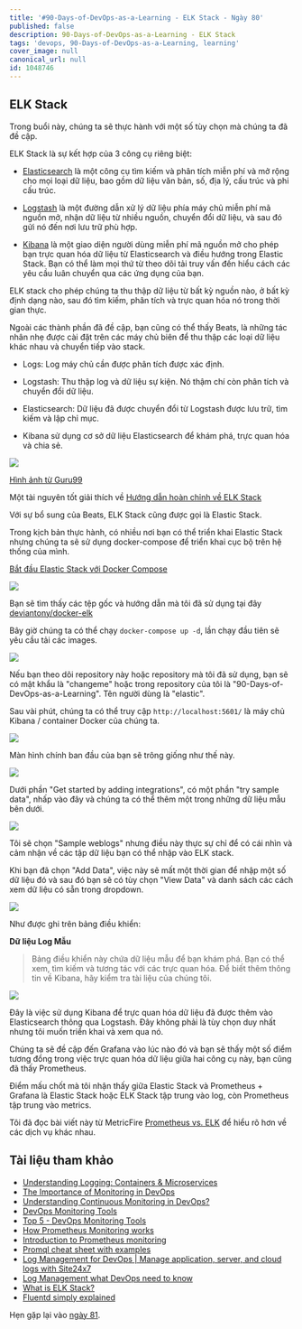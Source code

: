 ```yaml
---
title: '#90-Days-of-DevOps-as-a-Learning - ELK Stack - Ngày 80'
published: false
description: 90-Days-of-DevOps-as-a-Learning - ELK Stack
tags: 'devops, 90-Days-of-DevOps-as-a-Learning, learning'
cover_image: null
canonical_url: null
id: 1048746
---
```


## ELK Stack

Trong buổi này, chúng ta sẽ thực hành với một số tùy chọn mà chúng ta đã đề cập.

ELK Stack là sự kết hợp của 3 công cụ riêng biệt:

- [Elasticsearch](https://www.elastic.co/what-is/elasticsearch) là một công cụ tìm kiếm và phân tích miễn phí và mở rộng cho mọi loại dữ liệu, bao gồm dữ liệu văn bản, số, địa lý, cấu trúc và phi cấu trúc.

- [Logstash](https://www.elastic.co/logstash/) là một đường dẫn xử lý dữ liệu phía máy chủ miễn phí mã nguồn mở, nhận dữ liệu từ nhiều nguồn, chuyển đổi dữ liệu, và sau đó gửi nó đến nơi lưu trữ phù hợp.

- [Kibana](https://www.elastic.co/kibana/) là một giao diện người dùng miễn phí mã nguồn mở cho phép bạn trực quan hóa dữ liệu từ Elasticsearch và điều hướng trong Elastic Stack. Bạn có thể làm mọi thứ từ theo dõi tải truy vấn đến hiểu cách các yêu cầu luân chuyển qua các ứng dụng của bạn.

ELK stack cho phép chúng ta thu thập dữ liệu từ bất kỳ nguồn nào, ở bất kỳ định dạng nào, sau đó tìm kiếm, phân tích và trực quan hóa nó trong thời gian thực.

Ngoài các thành phần đã đề cập, bạn cũng có thể thấy Beats, là những tác nhân nhẹ được cài đặt trên các máy chủ biên để thu thập các loại dữ liệu khác nhau và chuyển tiếp vào stack.

- Logs: Log máy chủ cần được phân tích được xác định.

- Logstash: Thu thập log và dữ liệu sự kiện. Nó thậm chí còn phân tích và chuyển đổi dữ liệu.

- Elasticsearch: Dữ liệu đã được chuyển đổi từ Logstash được lưu trữ, tìm kiếm và lập chỉ mục.

- Kibana sử dụng cơ sở dữ liệu Elasticsearch để khám phá, trực quan hóa và chia sẻ.

![](../../Days/Images/Day80_Monitoring8.png)

[Hình ảnh từ Guru99](https://www.guru99.com/elk-stack-tutorial.html)

Một tài nguyên tốt giải thích về [Hướng dẫn hoàn chỉnh về ELK Stack](https://logz.io/learn/complete-guide-elk-stack/)

Với sự bổ sung của Beats, ELK Stack cũng được gọi là Elastic Stack.

Trong kịch bản thực hành, có nhiều nơi bạn có thể triển khai Elastic Stack nhưng chúng ta sẽ sử dụng docker-compose để triển khai cục bộ trên hệ thống của mình.

[Bắt đầu Elastic Stack với Docker Compose](https://www.elastic.co/guide/en/elastic-stack-get-started/current/get-started-stack-docker.html#get-started-docker-tls)

![](../../Days/Images/Day80_Monitoring1.png)

Bạn sẽ tìm thấy các tệp gốc và hướng dẫn mà tôi đã sử dụng tại đây [deviantony/docker-elk](https://github.com/deviantony/docker-elk)

Bây giờ chúng ta có thể chạy `docker-compose up -d`, lần chạy đầu tiên sẽ yêu cầu tải các images.

![](../../Days/Images/Day80_Monitoring2.png)

Nếu bạn theo dõi repository này hoặc repository mà tôi đã sử dụng, bạn sẽ có mật khẩu là "changeme" hoặc trong repository của tôi là "90-Days-of-DevOps-as-a-Learning". Tên người dùng là "elastic".

Sau vài phút, chúng ta có thể truy cập `http://localhost:5601/` là máy chủ Kibana / container Docker của chúng ta.

![](../../Days/Images/Day80_Monitoring3.png)

Màn hình chính ban đầu của bạn sẽ trông giống như thế này.

![](../../Days/Images/Day80_Monitoring4.png)

Dưới phần "Get started by adding integrations", có một phần "try sample data", nhấp vào đây và chúng ta có thể thêm một trong những dữ liệu mẫu bên dưới.

![](../../Days/Images/Day80_Monitoring5.png)

Tôi sẽ chọn "Sample weblogs" nhưng điều này thực sự chỉ để có cái nhìn và cảm nhận về các tập dữ liệu bạn có thể nhập vào ELK stack.

Khi bạn đã chọn "Add Data", việc này sẽ mất một thời gian để nhập một số dữ liệu đó và sau đó bạn sẽ có tùy chọn "View Data" và danh sách các cách xem dữ liệu có sẵn trong dropdown.

![](../../Days/Images/Day80_Monitoring6.png)

Như được ghi trên bảng điều khiển:

**Dữ liệu Log Mẫu**

> Bảng điều khiển này chứa dữ liệu mẫu để bạn khám phá. Bạn có thể xem, tìm kiếm và tương tác với các trực quan hóa. Để biết thêm thông tin về Kibana, hãy kiểm tra tài liệu của chúng tôi.

![](../../Days/Images/Day80_Monitoring7.png)

Đây là việc sử dụng Kibana để trực quan hóa dữ liệu đã được thêm vào Elasticsearch thông qua Logstash. Đây không phải là tùy chọn duy nhất nhưng tôi muốn triển khai và xem qua nó.

Chúng ta sẽ đề cập đến Grafana vào lúc nào đó và bạn sẽ thấy một số điểm tương đồng trong việc trực quan hóa dữ liệu giữa hai công cụ này, bạn cũng đã thấy Prometheus.

Điểm mấu chốt mà tôi nhận thấy giữa Elastic Stack và Prometheus + Grafana là Elastic Stack hoặc ELK Stack tập trung vào log, còn Prometheus tập trung vào metrics.

Tôi đã đọc bài viết này từ MetricFire [Prometheus vs. ELK](https://www.metricfire.com/blog/prometheus-vs-elk/) để hiểu rõ hơn về các dịch vụ khác nhau.

## Tài liệu tham khảo

- [Understanding Logging: Containers & Microservices](https://www.youtube.com/watch?v=MMVdkzeQ848)
- [The Importance of Monitoring in DevOps](https://www.devopsonline.co.uk/the-importance-of-monitoring-in-devops/)
- [Understanding Continuous Monitoring in DevOps?](https://medium.com/devopscurry/understanding-continuous-monitoring-in-devops-f6695b004e3b)
- [DevOps Monitoring Tools](https://www.youtube.com/watch?v=Zu53QQuYqJ0)
- [Top 5 - DevOps Monitoring Tools](https://www.youtube.com/watch?v=4t71iv_9t_4)
- [How Prometheus Monitoring works](https://www.youtube.com/watch?v=h4Sl21AKiDg)
- [Introduction to Prometheus monitoring](https://www.youtube.com/watch?v=5o37CGlNLr8)
- [Promql cheat sheet with examples](https://www.containiq.com/post/promql-cheat-sheet-with-examples)
- [Log Management for DevOps | Manage application, server, and cloud logs with Site24x7](https://www.youtube.com/watch?v=J0csO_Shsj0)
- [Log Management what DevOps need to know](https://devops.com/log-management-what-devops-teams-need-to-know/)
- [What is ELK Stack?](https://www.youtube.com/watch?v=4X0WLg05ASw)
- [Fluentd simply explained](https://www.youtube.com/watch?v=5ofsNyHZwWE&t=14s)

Hẹn gặp lại vào [ngày 81](day81.md).
